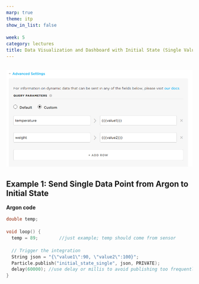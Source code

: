```yaml
---
marp: true
theme: itp
show_in_list: false

week: 5
category: lectures
title: Data Visualization and Dashboard with Initial State (Single Values)
---
```


<!-- headingDivider: 2 -->

## ![image-20210201154725467](lecture_data_dashboards_initial_state_double_values.assets/image-20210201154725467.png)



## Example 1: Send Single Data Point from Argon to Initial State

**Argon code**

```c++
double temp;

void loop() {
  temp = 89;		//just example; temp should come from sensor
    
  // Trigger the integration
  String json = "{\"value1\":90, \"value2\":100}";
  Particle.publish("initial_state_single", json, PRIVATE);
  delay(60000);	//use delay or millis to avoid publishing too frequently
}
```


